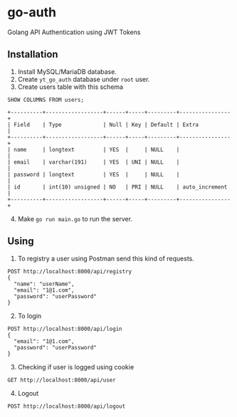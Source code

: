 # go-auth
Golang API Authentication using JWT Tokens

## Installation

1) Install MySQL/MariaDB database.
2) Create ```yt_go_auth``` database under ```root``` user.
3) Create users table with this schema

```SHOW COLUMNS FROM users;```
```
+----------+------------------+------+-----+---------+----------------+
| Field    | Type             | Null | Key | Default | Extra          |
+----------+------------------+------+-----+---------+----------------+
| name     | longtext         | YES  |     | NULL    |                |
| email    | varchar(191)     | YES  | UNI | NULL    |                |
| password | longtext         | YES  |     | NULL    |                |
| id       | int(10) unsigned | NO   | PRI | NULL    | auto_increment |
+----------+------------------+------+-----+---------+----------------+
```
4) Make
```go run main.go```
to run the server.

## Using

1) To registry a user using Postman send this kind of requests.
```
POST http://localhost:8000/api/registry
{
  "name": "userName",
  "email": "1@1.com",
  "password": "userPassword"
}
```
2) To login
```
POST http://localhost:8000/api/login
{
  "email": "1@1.com",
  "password": "userPassword"
}
```
3) Checking if user is logged using cookie
```
GET http://localhost:8000/api/user
```
4) Logout
```
POST http://localhost:8000/api/logout
```
